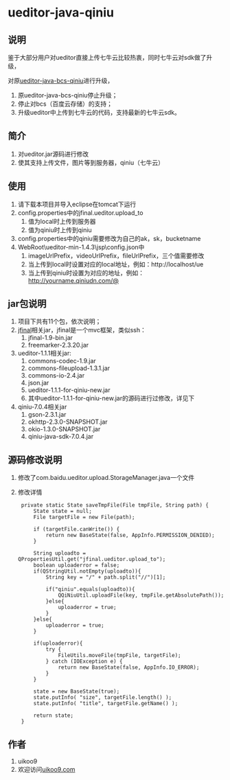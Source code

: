 # ueditor-java-qiniu

## 说明
鉴于大部分用户对ueditor直接上传七牛云比较热衷，同时七牛云对sdk做了升级，

对原[ueditor-java-bcs-qiniu](https://github.com/uikoo9/ueditor-java-bcs-qiniu)进行升级，

1. 原ueditor-java-bcs-qiniu停止升级；
2. 停止对bcs（百度云存储）的支持；
3. 升级ueditor中上传到七牛云的代码，支持最新的七牛云sdk。 

## 简介
1. 对ueditor.jar源码进行修改
2. 使其支持上传文件，图片等到服务器，qiniu（七牛云）

## 使用
1. 请下载本项目并导入eclipse在tomcat下运行
2. config.properties中的jfinal.ueditor.upload_to
	1. 值为local时上传到服务器
	2. 值为qiniu时上传到qiniu
3. config.properties中的qiniu需要修改为自己的ak，sk，bucketname
4. WebRoot\ueditor-min-1.4.3\jsp\config.json中
	1. imageUrlPrefix，videoUrlPrefix，fileUrlPrefix，三个值需要修改
	2. 当上传到local时设置对应的local地址，例如：http://localhost/ue
	3. 当上传到qiniu时设置为对应的地址，例如：http://yourname.qiniudn.com/@

## jar包说明
1. 项目下共有11个包，依次说明；
2. [jfinal](http://www.jfinal.com/)相关jar，jfinal是一个mvc框架，类似ssh：
	1. jfinal-1.9-bin.jar
	2. freemarker-2.3.20.jar
3. ueditor-1.1.1相关jar:
	1. commons-codec-1.9.jar
	2. commons-fileupload-1.3.1.jar
	3. commons-io-2.4.jar
	4. json.jar
	5. ueditor-1.1.1-for-qiniu-new.jar
	6. 其中ueditor-1.1.1-for-qiniu-new.jar的源码进行过修改，详见下
4. qiniu-7.0.4相关jar
	1. gson-2.3.1.jar
	2. okhttp-2.3.0-SNAPSHOT.jar
	3. okio-1.3.0-SNAPSHOT.jar
	4. qiniu-java-sdk-7.0.4.jar

## 源码修改说明
1. 修改了com.baidu.ueditor.upload.StorageManager.java一个文件
2. 修改详情

	    private static State saveTmpFile(File tmpFile, String path) {
			State state = null;
			File targetFile = new File(path);
	
			if (targetFile.canWrite()) {
				return new BaseState(false, AppInfo.PERMISSION_DENIED);
			}
			
			String uploadto = QPropertiesUtil.get("jfinal.ueditor.upload_to");
			boolean uploaderror = false;
			if(QStringUtil.notEmpty(uploadto)){
				String key = "/" + path.split("//")[1];
				
				if("qiniu".equals(uploadto)){
					QQiNiuUtil.uploadFile(key, tmpFile.getAbsolutePath());
				}else{
					uploaderror = true;
				}
			}else{
				uploaderror = true;
			}
			
			if(uploaderror){
				try {
		            FileUtils.moveFile(tmpFile, targetFile);
		        } catch (IOException e) {
		            return new BaseState(false, AppInfo.IO_ERROR);
		        }
			}
			
			state = new BaseState(true);
			state.putInfo( "size", targetFile.length() );
			state.putInfo( "title", targetFile.getName() );
			
			return state;
		}

## 作者
1. uikoo9
2. 欢迎访问[uikoo9.com](http://uikoo9.com)